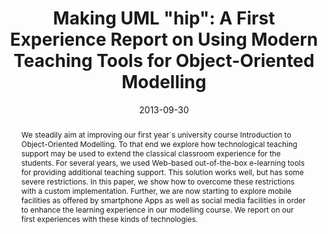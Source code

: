 ---
abstract: We steadily aim at improving our first year´s university course Introduction
  to Object-Oriented Modelling. To that end we explore how technological teaching
  support may be used to extend the classical classroom experience for the students.
  For several years, we used Web-based out-of-the-box e-learning tools for providing
  additional teaching support. This solution works well, but has some severe restrictions.
  In this paper, we show how to overcome these restrictions with a custom implementation.
  Further, we are now starting to explore mobile facilities as offered by smartphone
  Apps as well as social media facilities in order to enhance the learning experience
  in our modelling course. We report on our first experiences with these kinds of
  technologies.
authors:
- Marion Scholz
- Petra Kaufmann
- Martina Seidl
date: '2013-09-30'
featured: false
links:
- name: Publik
  url: https://publik.tuwien.ac.at/showentry.php?ID=223488&lang=2
publication: 'Vortrag: MODELS 2013 Educators Symposium, Miami, USA; 30.09.2013; in:
  "Proceedings of the Educators'' Symposium co-located with ACM/IEEE 16th International
  Conference on Model Driven Engineering Languages and Systems (MODELS 2013)", CEUR
  Workshop Proceedings, Vol-1134 (2013), ISSN: 1613-0073; S. 1 - 8'
publication_types:
- '1'
publishDate: '2013-09-30'
title: 'Making UML "hip": A First Experience Report on Using Modern Teaching Tools
  for Object-Oriented Modelling'
url_pdf: ''
---